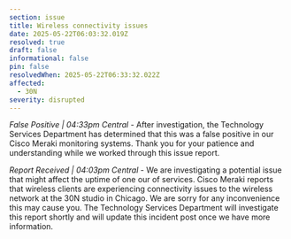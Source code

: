 ```yaml
---
section: issue
title: Wireless connectivity issues
date: 2025-05-22T06:03:32.019Z
resolved: true
draft: false
informational: false
pin: false
resolvedWhen: 2025-05-22T06:33:32.022Z
affected:
  - 30N
severity: disrupted
---
```

*False Positive | 04:33pm Central* - After investigation, the Technology Services Department has determined that this was a false positive in our Cisco Meraki monitoring systems. Thank you for your patience and understanding while we worked through this issue report.

*Report Received | 04:03pm Central* - We are investigating a potential issue that might affect the uptime of one our of services. Cisco Meraki reports that wireless clients are experiencing connectivity issues to the wireless network at the 30N studio in Chicago. We are sorry for any inconvenience this may cause you. The Technology Services Department will investigate this report shortly and will update this incident post once we have more information.